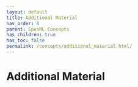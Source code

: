 ```yaml
---
layout: default
title: Additional Material
nav_order: 8
parent: SpesML Concepts
has_children: true
has_toc: false
permalink: /concepts/additional_material.html/
---
```

# Additional Material
